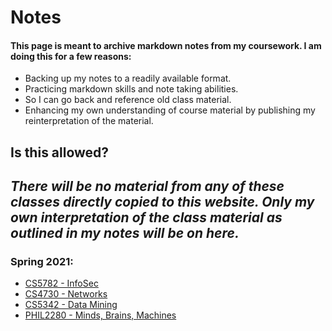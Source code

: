 # Notes
#### This page is meant to archive markdown notes from my coursework. I am doing this for a few reasons:
- Backing up my notes to a readily available format.
- Practicing markdown skills and note taking abilities.
- So I can go back and reference old class material.
- Enhancing my own understanding of course material by publishing my reinterpretation of the material. 

## Is this allowed?
*There will be no material from any of these classes directly copied to this website. Only my own interpretation of the class material as outlined in my notes will be on here.*
----
### Spring 2021:
- [CS5782 - InfoSec](./cs5782/cs5782.md)
- [CS4730 - Networks](./cs4730/cs4730.md)
- [CS5342 - Data Mining](./cs5342/cs5342.md)
- [PHIL2280 - Minds, Brains, Machines](./phil2280/phil22880.md)
